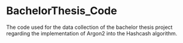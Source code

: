 # BachelorThesis_Code
The code used for the data collection of the bachelor thesis project regarding the implementation of Argon2 into the Hashcash algorithm.
